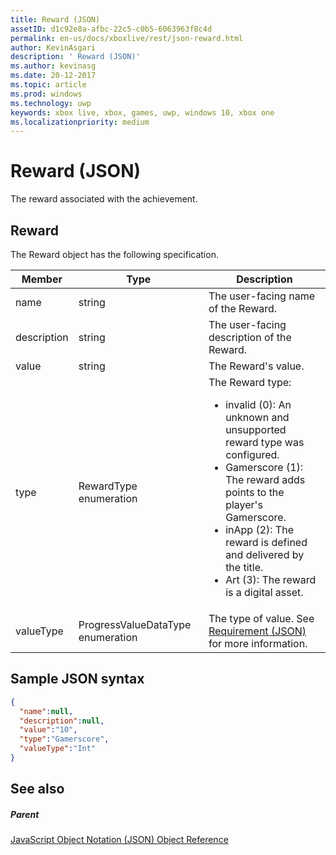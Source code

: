 ```yaml
---
title: Reward (JSON)
assetID: d1c92e8a-afbc-22c5-c0b5-6063963f8c4d
permalink: en-us/docs/xboxlive/rest/json-reward.html
author: KevinAsgari
description: ' Reward (JSON)'
ms.author: kevinasg
ms.date: 20-12-2017
ms.topic: article
ms.prod: windows
ms.technology: uwp
keywords: xbox live, xbox, games, uwp, windows 10, xbox one
ms.localizationpriority: medium
---
```



# Reward (JSON)
The reward associated with the achievement.
<a id="ID4EN"></a>


## Reward

The Reward object has the following specification.

| Member| Type| Description|
| --- | --- | --- |
| name| string| The user-facing name of the Reward.|
| description| string| The user-facing description of the Reward.|
| value| string| The Reward's value.|
| type| RewardType enumeration| The Reward type: <ul><li>invalid (0): An unknown and unsupported reward type was configured.</li><li>Gamerscore (1): The reward adds points to the player's Gamerscore.</li><li>inApp (2): The reward is defined and delivered by the title.</li><li>Art (3): The reward is a digital asset.</li></ul> | 
| valueType| ProgressValueDataType enumeration| The type of value. See [Requirement (JSON)](json-requirement.md) for more information.|

<a id="ID4EBD"></a>


## Sample JSON syntax


```json
{
  "name":null,
  "description":null,
  "value":"10",
  "type":"Gamerscore",
  "valueType":"Int"
}

```


<a id="ID4EKD"></a>


## See also

<a id="ID4EMD"></a>


##### Parent

[JavaScript Object Notation (JSON) Object Reference](atoc-xboxlivews-reference-json.md)
